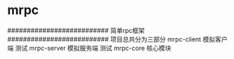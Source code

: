 # mrpc

##########################
简单rpc框架
##########################
项目总共分为三部分 
mrpc-client 模拟客户端 测试 
mrpc-server 模拟服务端 测试
mrpc-core   核心模块

